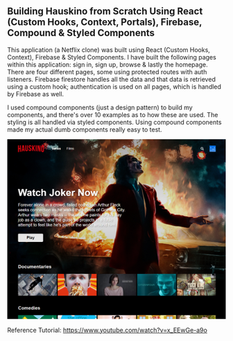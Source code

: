 ## Building Hauskino from Scratch Using React (Custom Hooks, Context, Portals), Firebase, Compound & Styled Components

This application (a Netflix clone) was built using React (Custom Hooks, Context), Firebase & Styled Components. I have built the following pages within this application: sign in, sign up, browse & lastly the homepage. There are four different pages, some using protected routes with auth listeners. Firebase firestore handles all the data and that data is retrieved using a custom hook; authentication is used on all pages, which is handled by Firebase as well.

I used compound components (just a design pattern) to build my components, and there's over 10 examples as to how these are used. The styling is all handled via styled components. Using compound components made my actual dumb components really easy to test.

![Preview](Hauskino-preview.png?raw=true)

Reference Tutorial: https://www.youtube.com/watch?v=x_EEwGe-a9o
